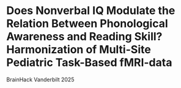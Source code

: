# Does Nonverbal IQ Modulate the Relation Between Phonological Awareness and Reading Skill? Harmonization of Multi-Site Pediatric Task-Based fMRI-data 

BrainHack Vanderbilt 2025